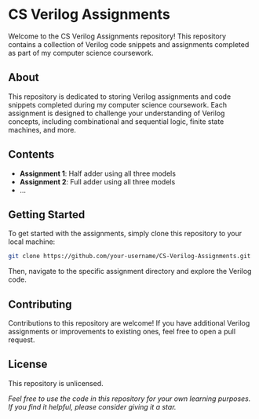 # CS Verilog Assignments

Welcome to the CS Verilog Assignments repository! This repository contains a collection of Verilog code snippets and assignments completed as part of my computer science coursework.

## About

This repository is dedicated to storing Verilog assignments and code snippets completed during my computer science coursework. Each assignment is designed to challenge your understanding of Verilog concepts, including combinational and sequential logic, finite state machines, and more.

## Contents

- **Assignment 1**: Half adder using all three models
- **Assignment 2**: Full adder using all three models
- ...

## Getting Started

To get started with the assignments, simply clone this repository to your local machine:

```bash
git clone https://github.com/your-username/CS-Verilog-Assignments.git
```

Then, navigate to the specific assignment directory and explore the Verilog code.

## Contributing

Contributions to this repository are welcome! If you have additional Verilog assignments or improvements to existing ones, feel free to open a pull request.

## License

This repository is unlicensed.

_Feel free to use the code in this repository for your own learning purposes. If you find it helpful, please consider giving it a star._
